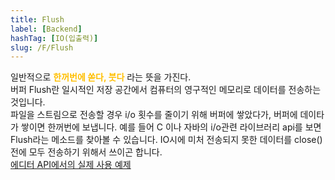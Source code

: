 ```yaml
---
title: Flush
label: [Backend]
hashTag: [IO(입출력)]
slug: /F/Flush
---
```

<p>일반적으로 <span style="color:#FFBF00; font-weight:bold;">한꺼번에 쏟다, 붓다</span> 라는 뜻을 가진다.<br />
버퍼 Flush란 일시적인 저장 공간에서 컴퓨터의 영구적인 메모리로 데이터를 전송하는 것입니다.<br />
파일을 스트림으로 전송할 경우 i/o 횟수를 줄이기 위해 버퍼에 쌓았다가, 버퍼에 데이타가 쌓이면 한꺼번에 보냅니다. 예를 들어 C 이나 자바의 i/o관련 라이브러리 api를 보면 Flush라는 메소드를 찾아볼 수 있습니다. IO시에 미처 전송되지 못한 데이터를 close() 전에 모두 전송하기 위해서 쓰이곤 합니다.<br />
<a href="https://github.com/ProseMirror/prosemirror-view/blob/3a8bed5b73ee8db94b34242b16b2098bff9a6707/src/input.js#L249">에디터 API에서의 실제 사용 예제</a></p>
